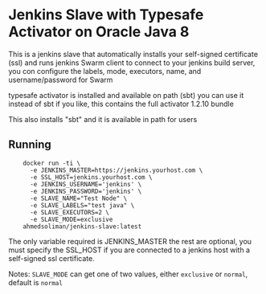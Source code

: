 # Jenkins Slave with Typesafe Activator on Oracle Java 8

This is a jenkins slave that automatically installs your self-signed certificate (ssl) and runs jenkins Swarm client to connect to your jenkins build server, you con configure the labels, mode, executors, name, and username/password for Swarm

typesafe activator is installed and available on path (sbt) you can use it instead of sbt if you like, this contains the full activator 1.2.10 bundle

This also installs "sbt" and it is available in path for users

## Running

```
    docker run -ti \
      -e JENKINS_MASTER=https://jenkins.yourhost.com \
      -e SSL_HOST=jenkins.yourhost.com \
      -e JENKINS_USERNAME='jenkins' \
      -e JENKINS_PASSWORD='jenkins' \
      -e SLAVE_NAME="Test Node" \
      -e SLAVE_LABELS="test java" \
      -e SLAVE_EXECUTORS=2 \
      -e SLAVE_MODE=exclusive 
    ahmedsoliman/jenkins-slave:latest
```

The only variable required is JENKINS_MASTER the rest are optional, you must specify the SSL_HOST if you are connected to a jenkins host with a self-signed ssl certificate.

Notes: `SLAVE_MODE` can get one of two values, either `exclusive` or `normal`, default is `normal`


